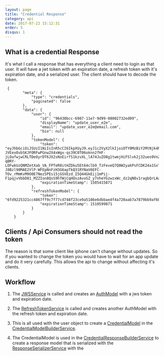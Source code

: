 ```yaml
---
layout: page
title: "Credential Response"
category: api
date: 2017-07-22 15:12:31
order: 5
disqus: 1
---
```



## What is a credential Response

It's what I call a response that has everything a client need to login as that user.  It will have a jwt token with an expiration date, a refresh token with it's expiration date, and a serialized user.  The client should have to decode the token.  

```
 {
        "meta": {
            "type": "credentials",
            "paginated": false
        },
        "data": {
            "user": {
                "id": "96430bcc-6987-11e7-9d99-08002732ed09",
                "displayName": "update_user_e2e",
                "email": "update_user_e2e@email.com",
                "bio": null
            },
            "tokenModel": {
                "token": "eyJhbGciOiJSUzI1NiIsInR5cCI6IkpXUyJ9.eyJ1c2VyX2lkIjoiOTY0MzBiY2MtNjk4Ny0xMWU3LTlkOTktMDgwMDI3MzJlZDA5IiwiZXhwIjoxNTA1NDE1ODcxLCJpYXQiOjE1MDAyMzE4NzF9.vKuQmpOFPneh38vFnT7BJPqT89gaIq8MEcL4SrDUHvQ8Jpq0z-JVEex8vbSKJFORFwPGnw2X4xWgx-qs39C0T06oknn2fHF-jLOafwjwCRLTDeOyrDT6JX2sNxEirfS1kzvXL_lA74JuZO8g1twmjHiFSlvk2j32ueo9VnZZdisHvYHnl2zy8mgme3A8izKQsgw2UHBsSPy6x4fe80dWnf60Wp5NPZkBRtAPitE4SLktnJEVo93aSzUPVQiDfKPdA4J0zE7UfsmkDIqMflOIZI_CSCuKGJ77q8WWcziH47P_Qv4hF93s19hI9PAb1mMv75LrVc82JrftHyRC_wk_LF1J6al7lcKNWv9paw0VLJVHz-qBRY-LOFwkUzQNMZetXab_VA_FPTeR0itHZDku5Et64clb9_TzFeveQ7Q0W2yakPsFCDK24a1SxTqzVXMKSAiecQK6oFsSTSsDEekKlkrpXshHN3LlQ_OnDAyp-J8Bzl90MAE2VlP-WFEpNnFzH3G6apTkQ31RYNaV6EFC-TOv_rMmKvM9O0E7NezSPEs15jGSVEzd_I5Q44GkEij1mPij-F1pqjvVbbD81_MZZIon8QsS9hTWjCqHUxzAvoSZ_y7nheYGzwzxWc_dz2qN8v1ragbQrLAaUST12TLIAVE22Q_JPhHmI0wQi0u95Kk",
                "expirationTimeStamp": 1505415871
            },
            "refreshTokenModel": {
                "token": "6fd9225321cc4867ff9c7f77cd748f23ce9a5186e6dbbae4f4a720aab7a7879bb9af60669e1fca45bf0d9a3033ff6f9a07a06c50996fa8406dcff2ecd2ba0955f994aa24d3b667dcf28e24f4d23fda666cf8d7a155ddef701796",
                "expirationTimeStamp": 1510599871
            }
        }
    }

```

## Clients / Api Consumers should not read the token

The reason is that some client like iphone can't change without updates.  So if you wanted to change the token you would have to wait for an app update and do it very carefully.  This allows the api to change without affecting it's clients.  

## Workflow

1) The [JWSService](https://github.com/phptuts/starterkitforsymfony/blob/master/src/AppBundle/Service/Credential/JWSService.php) is called and creates an [AuthModel](https://github.com/phptuts/starterkitforsymfony/blob/master/src/AppBundle/Model/Security/AuthTokenModel.php) with a jws token and expiration date.

2) The [RefreshTokenService](https://github.com/phptuts/starterkitforsymfony/blob/master/src/AppBundle/Service/Credential/RefreshTokenService.php) is called and creates another AuthModel with the refresh token and expiration date.

3) This is all used with the user object to create a [CredentialModel](https://github.com/phptuts/starterkitforsymfony/blob/master/src/AppBundle/Model/Security/CredentialModel.php) in the [CredentialModelBuilderService](https://github.com/phptuts/starterkitforsymfony/blob/master/src/AppBundle/Service/Credential/CredentialModelBuilderService.php).

4) The CredentialModel is used in the [CredentialResponseBuilderService](https://github.com/phptuts/starterkitforsymfony/blob/master/src/AppBundle/Service/Credential/CredentialResponseBuilderService.php) to create a response model that is serialized with the [ResponseSerializerService](https://github.com/phptuts/starterkitforsymfony/blob/master/src/AppBundle/Service/ResponseSerializerService.php) with the 




